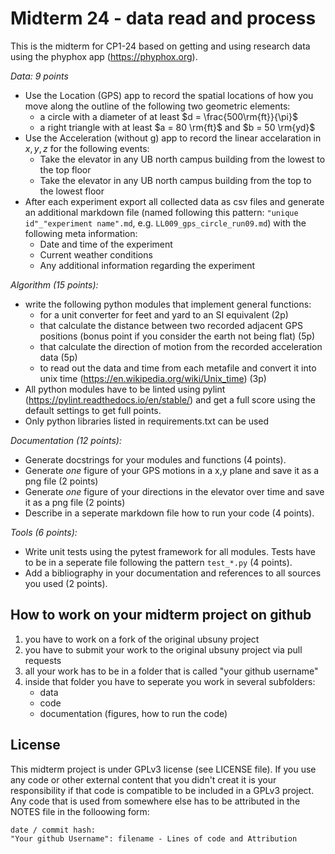 # Midterm 24 - data read and process

This is the midterm for CP1-24 based on getting and using research data using the phyphox app (https://phyphox.org).

*Data: 9 points*
- Use the Location (GPS) app to record the spatial locations of how you move along the outline of the  following two geometric elements:
   - a circle with a diameter of at least $d = \frac{500\rm{ft}}{\pi}$
   - a right triangle with at least $a = 80 \rm{ft}$ and $b = 50 \rm{yd}$
- Use the Acceleration (without g) app to record the linear accelaration in $x,y,z$ for the following events:
   - Take the elevator in any UB north campus building from the lowest to the top floor
   - Take the elevator in any UB north campus building from the top to the lowest floor
- After each experiment export all collected data as csv files and generate an additional markdown file (named following this pattern: `"unique id"_"experiment name".md`, e.g. `LL009_gps_circle_run09.md`) with the following meta information:
   - Date and time of the experiment
   - Current weather conditions
   - Any additional information regarding the experiment

*Algorithm (15 points):*
- write the following python modules that implement general functions:
   - for a unit converter for feet and yard to an SI equivalent (2p)
   - that calculate the distance between two recorded adjacent GPS positions (bonus point if you consider the earth not being flat) (5p)
   - that calculate the direction of motion from the recorded acceleration data (5p)
   - to read out the data and time from each metafile and convert it into unix time (https://en.wikipedia.org/wiki/Unix_time) (3p)
- All python modules have to be linted using pylint (https://pylint.readthedocs.io/en/stable/) and get a full score using the default settings to get full points.
- Only python libraries listed in requirements.txt can be used

*Documentation (12 points):*
- Generate docstrings for your modules and functions (4 points).
- Generate *one* figure of your GPS motions in a x,y plane and save it as a png file (2 points)
- Generate *one* figure of your directions in the elevator over time and save it as a png file (2 points)
- Describe in a seperate markdown file how to run your code (4 points).

*Tools (6 points):*
- Write unit tests using the pytest framework for all modules. Tests have to be in a seperate file following the pattern `test_*.py` (4 points).
- Add a bibliography in your documentation and references to all sources you used (2 points).

## How to work on your midterm project on github

1. you have to work on a fork of the original ubsuny project
2. you have to submit your work to the original ubsuny project via pull requests
3. all your work has to be in a folder that is called "your github username"
4. inside that folder you have to seperate you work in several subfolders:
     - data
     - code
     - documentation (figures, how to run the code)



## License
This midterm project is under GPLv3 license (see LICENSE file).
If you use any code or other external content that you didn't creat it is your responsibility if that code is compatible to be included in a GPLv3 project. Any code that is used from somewhere else has to be attributed in the NOTES file in the folloowing form:

``` text
date / commit hash:
"Your github Username": filename - Lines of code and Attribution
```
